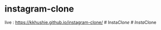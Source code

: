 # instagram-clone
live : https://kkhushie.github.io/instagram-clone/
#   I n s t a _ C l o n e  
 #   I n s t a _ C l o n e  
 